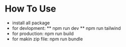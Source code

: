 # How To Use
* install all package
* for devlopment: 
** npm run dev
** npm run tailwind
* for production: npm run build
* for makin zip file: npm run bundle